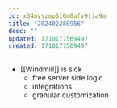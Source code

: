 ```yaml
---
id: x64nyszmp516m0afv9tia9m
title: "202402280956"
desc: ""
updated: 1710177569497
created: 1710177569497
---
```

- [[Windmill]] is sick 
	- free server side logic 
	- integrations 
	- granular customization 